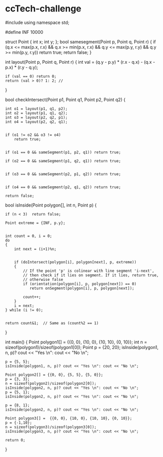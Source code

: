 # ccTech-challenge
#include <iostream> 
using namespace std; 
  

#define INF 10000 
  
struct Point 
{ 
    int x; 
    int y; 
}; 
  bool samesegment(Point p, Point q, Point r) 
{ 
    if (q.x <= max(p.x, r.x) && q.x >= min(p.x, r.x) && 
            q.y <= max(p.y, r.y) && q.y >= min(p.y, r.y)) 
        return true; 
    return false; 
} 
  
int layout(Point p, Point q, Point r) 
{ 
    int val = (q.y - p.y) * (r.x - q.x) - 
              (q.x - p.x) * (r.y - q.y); 
  
    if (val == 0) return 0;  
    return (val > 0)? 1: 2; //  
} 
  
bool checkIntersect(Point p1, Point q1, Point p2, Point q2) 
{ 

    int o1 = layout(p1, q1, p2); 
    int o2 = layout(p1, q1, q2); 
    int o3 = layout(p2, q2, p1); 
    int o4 = layout(p2, q2, q1); 
  
  
    if (o1 != o2 && o3 != o4) 
        return true; 
  
    
    if (o1 == 0 && sameSegment(p1, p2, q1)) return true; 
  
    if (o2 == 0 && sameSegment(p1, q2, q1)) return true; 
   
    
    if (o3 == 0 && sameSegment(p2, p1, q2)) return true; 
  

    if (o4 == 0 && sameSegment(p2, q1, q2)) return true; 
  
    return false; 
 
bool isInside(Point polygon[], int n, Point p) 
{ 
    
    if (n < 3)  return false; 
  
    Point extreme = {INF, p.y}; 
  
   
    int count = 0, i = 0; 
    do
    { 
        int next = (i+1)%n; 
  
      
        if (doIntersect(polygon[i], polygon[next], p, extreme)) 
        { 
            // If the point 'p' is colinear with line segment 'i-next', 
            // then check if it lies on segment. If it lies, return true, 
            // otherwise false 
            if (orientation(polygon[i], p, polygon[next]) == 0) 
               return onSegment(polygon[i], p, polygon[next]); 
  
            count++; 
        } 
        i = next; 
    } while (i != 0); 
  
    
    return count&1;  // Same as (count%2 == 1) 
} 

int main() 
{ 
    Point polygon1[] = {{0, 0}, {10, 0}, {10, 10}, {0, 10}}; 
    int n = sizeof(polygon1)/sizeof(polygon1[0]); 
    Point p = {20, 20}; 
    isInside(polygon1, n, p)? cout << "Yes \n": cout << "No \n"; 
  
    p = {5, 5}; 
    isInside(polygon1, n, p)? cout << "Yes \n": cout << "No \n"; 
  
    Point polygon2[] = {{0, 0}, {5, 5}, {5, 0}}; 
    p = {3, 3}; 
    n = sizeof(polygon2)/sizeof(polygon2[0]); 
    isInside(polygon2, n, p)? cout << "Yes \n": cout << "No \n"; 
    p = {5, 1}; 
    isInside(polygon2, n, p)? cout << "Yes \n": cout << "No \n"; 
  
    p = {8, 1}; 
    isInside(polygon2, n, p)? cout << "Yes \n": cout << "No \n"; 
  
    Point polygon3[] =  {{0, 0}, {10, 0}, {10, 10}, {0, 10}}; 
    p = {-1,10}; 
    n = sizeof(polygon3)/sizeof(polygon3[0]); 
    isInside(polygon3, n, p)? cout << "Yes \n": cout << "No \n"; 
  
    return 0; 
}
  
       
